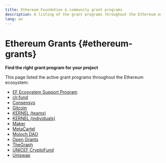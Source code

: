 ```yaml
---
title: Ethereum Foundation & community grant programs
description: A listing of the grant programs throughout the Ethereum ecosystem.
lang: en
---
```


# Ethereum Grants {#ethereum-grants}

**Find the right grant program for your project**

This page listed the active grant programs throughout the Ethereum ecosystem:

- [EF Ecosystem Support Program](https://esp.ethereum.foundation)
- [clr.fund](https://clr.fund/)
- [Consensys](https://consensys.net/grants/)
- [Gitcoin](https://gitcoin.co/grants)
- [KERNEL (teams)](https://gitcoin.typeform.com/to/wgZn4U)
- [KERNEL (individuals)](https://gitcoin.typeform.com/to/xBx2lL)
- [Maker](https://grants.makerdao.com/)
- [MetaCartel](https://www.metacartel.org/)
- [Moloch DAO](https://www.molochdao.com/)
- [Open Grants](https://opengrants.com/explore)
- [TheGraph](https://airtable.com/shreX09LazIhsg0bU)
- [UNICEF CryptoFund](https://cryptofund.unicef.io/about)
- [Uniswap](https://airtable.com/shrEXXxXB1humz7VS)

